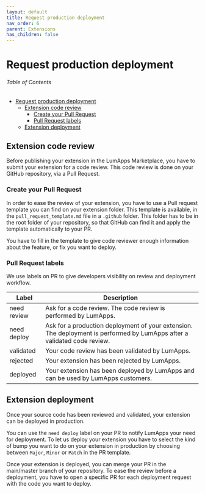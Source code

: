 ```yaml
---
layout: default
title: Request production deployment
nav_order: 6
parent: Extensions
has_children: false
---
```


# Request production deployment

<h6>Table of Contents</h6>

- [Request production deployment](#request-production-deployment)
  - [Extension code review](#extension-code-review)
    - [Create your Pull Request](#create-your-pull-request)
    - [Pull Request labels](#pull-request-labels)
  - [Extension deployment](#extension-deployment)


## Extension code review
Before publishing your extension in the LumApps Marketplace, you have to submit your extension for a code review.
This code review is done on your GitHub repository, via a Pull Request.

### Create your Pull Request
In order to ease the review of your extension, you have to use a Pull request template you can find on your extension folder. This template is available, in the `pull_request_template.md` file in a `.github` folder.
This folder has to be in the root folder of your repository, so that GitHub can find it and apply the template automatically to your PR. 

You have to fill in the template to give code reviewer enough information about the feature, or fix you want to deploy.

### Pull Request labels
We use labels on PR to give developers visibility on review and deployment workflow.

| Label       | Description                                                                                                              |
| ----------- | ------------------------------------------------------------------------------------------------------------------------ |
| need review | Ask for a code review. The code review is performed by LumApps.                                                          |
| need deploy | Ask for a production deployment of your extension. The deployment is performed by LumApps after a validated code review. |
| validated   | Your code review has been validated by LumApps.                                                                          |
| rejected    | Your extension has been rejected by LumApps.                                                                             |
| deployed    | Your extension has been deployed by LumApps and can be used by LumApps customers.                                         |

## Extension deployment
Once your source code has been reviewed and validated, your extension can be deployed in production.

You can use the `need deploy` label on your PR to notify LumApps your need for deployment. To let us deploy your extension you have to select the kind of bump you want to do on your extension in production by choosing between `Major`, `Minor` or `Patch` in the PR template.

Once your extension is deployed, you can merge your PR in the main/master branch of your repository.
To ease the review before a deployment, you have to open a specific PR for each deployment request with the code you want to deploy.

